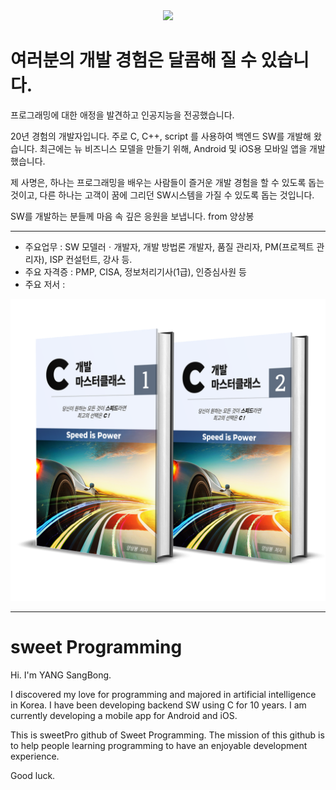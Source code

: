<div align=center>
	<img src="https://capsule-render.vercel.app/api?type=waving&color=auto&height=200&section=header&text=sweet%20Programming&fontSize=90" />	
</div>

# 여러분의 개발 경험은 달콤해 질 수 있습니다.

프로그래밍에 대한 애정을 발견하고 인공지능을 전공했습니다. 

20년 경험의 개발자입니다. 주로 C, C++, script 를 사용하여 백엔드 SW를 개발해 왔습니다.
최근에는 뉴 비즈니스 모델을 만들기 위해, Android 및 iOS용 모바일 앱을 개발했습니다.

제 사명은, 하나는 프로그래밍을 배우는 사람들이 즐거운 개발 경험을 할 수 있도록 돕는 것이고,
다른 하나는 고객이 꿈에 그리던 SW시스템을 가질 수 있도록 돕는 것입니다.

SW를 개발하는 분들께 마음 속 깊은 응원을 보냅니다.   from 양상봉

---

+ 주요업무 : SW 모델러ㆍ개발자, 개발 방법론 개발자, 품질 관리자, PM(프로젝트 관리자), ISP 컨설턴트, 강사 등.
+ 주요 자격증 : PMP, CISA, 정보처리기사(1급), 인증심사원 등
+ 주요 저서 :
<a href="https://search.kyobobook.co.kr/search?keyword=C%20%EA%B0%9C%EB%B0%9C%20%EB%A7%88%EC%8A%A4%ED%84%B0&gbCode=TOT&target=total">  
	<img src="https://github.com/sweetPro-Tutorial/sweetPro-Tutorial/blob/main/books-image.png">
</a>


---

# sweet Programming

Hi. I'm YANG SangBong.

I discovered my love for programming and majored in artificial intelligence in Korea. 
I have been developing backend SW using C for 10 years. I am currently developing a mobile app for Android and iOS.

This is sweetPro github of Sweet Programming.
The mission of this github is to help people learning programming to have an enjoyable development experience.

Good luck.
